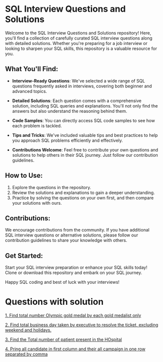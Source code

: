 # SQL Interview Questions and Solutions

Welcome to the SQL Interview Questions and Solutions repository! Here, you'll find a collection of carefully curated SQL interview questions along with detailed solutions. Whether you're preparing for a job interview or looking to sharpen your SQL skills, this repository is a valuable resource for you.

## What You'll Find:
- **Interview-Ready Questions**: We've selected a wide range of SQL questions frequently asked in interviews, covering both beginner and advanced topics.

- **Detailed Solutions**: Each question comes with a comprehensive solution, including SQL queries and explanations. You'll not only find the answers but also understand the reasoning behind them.

- **Code Samples**: You can directly access SQL code samples to see how each problem is tackled.

- **Tips and Tricks**: We've included valuable tips and best practices to help you approach SQL problems efficiently and effectively.

- **Contributions Welcome**: Feel free to contribute your own questions and solutions to help others in their SQL journey. Just follow our contribution guidelines.

## How to Use:
1. Explore the questions in the repository.
2. Review the solutions and explanations to gain a deeper understanding.
3. Practice by solving the questions on your own first, and then compare your solutions with ours.

## Contributions:
We encourage contributions from the community. If you have additional SQL interview questions or alternative solutions, please follow our contribution guidelines to share your knowledge with others.

## Get Started:
Start your SQL interview preparation or enhance your SQL skills today! Clone or download this repository and embark on your SQL journey.

Happy SQL coding and best of luck with your interviews!

# Questions with solution
[1. Find total number Olympic gold medal by each gold medalist only](https://github.com/durgeshanalyst/SQL-Interview-Preparation/blob/main/Olympic_medal)

[2. Find total business day taken by executive to resolve the ticket, excluding weekend and holidays.](https://github.com/durgeshanalyst/SQL-Interview-Preparation/tree/main/Business_days)

[3. Find the Total number of patient present in the HOspital](https://github.com/durgeshanalyst/SQL-Interview-Preparation/tree/main/Patient_in_Hospital)

[4. Pring all candidate in first column and their all campaign in one row separated by comma](https://github.com/durgeshanalyst/SQL-Interview-Preparation/tree/main/Multiple_Row_in_One_row)